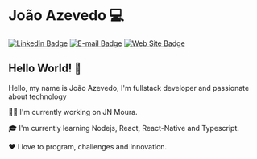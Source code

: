 # João Azevedo :computer:


[![Linkedin Badge](https://img.shields.io/badge/-joaoazevedojs-blue?style=flat-square&logo=Linkedin&logoColor=white&link=https://www.linkedin.com/in/joaoazevedojs)](https://www.linkedin.com/in/joaoazevedojs)
[![E-mail Badge](https://img.shields.io/badge/-contato@joaoazevedojs.com.br-c14438?style=flat-square&logo=Gmail&logoColor=white&link=mailto:contato@joaoazevedojs.com.br)](mailto:contato@joaoazevedojs.com.br)
[![Web Site Badge](https://img.shields.io/badge/-joaoazevedojs.com.br-4285F4?style=flat-square&logo=Google%20Chrome&logoColor=white&link=https://www.joaoazevedojs.com.br)](https://www.joaoazevedojs.com.br)

## Hello World! :wave:

Hello, my name is João Azevedo, I'm fullstack developer and passionate about technology

:man_technologist: I'm currently working on JN Moura.

:mortar_board: I'm currently learning Nodejs, React, React-Native and Typescript.

:heart: I love to program, challenges and innovation.
